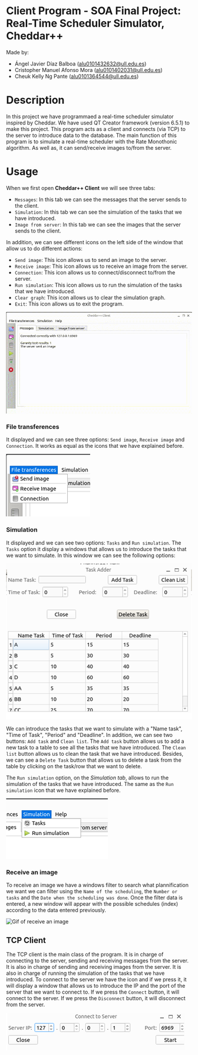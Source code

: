 # Client Program - SOA Final Project: Real-Time Scheduler Simulator, Cheddar++
Made by:
- Ángel Javier Díaz Balboa (alu0101432632@ull.edu.es)
- Cristopher Manuel Afonso Mora (alu0101402031@ull.edu.es)
- Cheuk Kelly Ng Pante (alu0101364544@ull.edu.es)

# Description
In this project we have programmaed a real-time scheduler simulator inspired by Cheddar. We have used QT Creator framework (version 6.5.1) to make this project. This program acts as a client and connects (via TCP) to the server to introduce data to the database. The main function of this program is to simulate a real-time scheduler with the Rate Monothonic algorithm. As well as, it can send/receive images to/from the server.

# Usage
When we first open **Cheddar++ Client** we will see three tabs:
- `Messages`: In this tab we can see the messages that the server sends to the client.
- `Simulation`: In this tab we can see the simulation of the tasks that we have introduced.
- `Image from server`: In this tab we can see the images that the server sends to the client.

In addition, we can see different icons on the left side of the window that allow us to do different actions:
- `Send image`: This icon allows us to send an image to the server.
- `Receive image`: This icon allows us to receive an image from the server.
- `Connection`: This icon allows us to connect/disconnect to/from the server.
- `Run simulation`: This icon allows us to run the simulation of the tasks that we have introduced.
- `Clear graph`: This icon allows us to clear the simulation graph.
- `Exit`: This icon allows us to exit the program.

![Gif to Main Window](./CheddarPP_Client_Images/gif_MainWindow.gif)

### File transferences 
It displayed and we can see three options: `Send image`, `Receive image` and `Connection`. It works as equal as the icons that we have explained before.

![Screenshot to File transferences tab](./CheddarPP_Client_Images/Image_FileTransferences.png)

### Simulation
It displayed and we can see two options: `Tasks` and `Run simulation`. The `Tasks` option it display a windows that allows us to introduce the tasks that we want to simulate. In this window we can see the following options:

![Screenshot to Tasks Adder Window](./CheddarPP_Client_Images/Image_TaskAdder.png)

We can introduce the tasks that we want to simulate with a "Name task", "Time of Task", "Period" and "Deadline". In addition, we can see two buttons: `Add task` and `Clean list`. The `Add task` button allows us to add a new task to a table to see all the tasks that we have introduced. The `Clean list` button allows us to clean the task that we have introduced. Besides, we can see a `Delete Task` button that allows us to delete a task from the table by clicking on the task/row that we want to delete.

The `Run simulation` option, on the *Simulation tab*, allows to run the simulation of the tasks that we have introduced. The same as the `Run simulation` icon that we have explained before.

![Screenshot of a simulation example](./CheddarPP_Client_Images/Image_Simulation.png)

### Receive an image
To receive an image we have a windows filter to search what plannification we want we can filter using the `Name of the scheduling`, the `Number or tasks` and the `Date when the scheduling was done`. Once the filter data is entered, a new window will appear with the possible schedules (index) according to the data entered previously.

![Gif of receive an image](./CheddarPP_Client_Images/gif_filter.gif)

## TCP Client
The TCP client is the main class of the program. It is in charge of connecting to the server, sending and receiving messages from the server. It is also in charge of sending and receiving images from the server. It is also in charge of running the simulation of the tasks that we have introduced. To connect to the server we have the icon and if we press it, it will display a window that allows us to introduce the IP and the port of the server that we want to connect to. If we press the `Connect` button, it will connect to the server. If we press the `Disconnect` button, it will disconnect from the server.

![Screenshot to connect to server](./CheddarPP_Client_Images/Image_connect.png)
